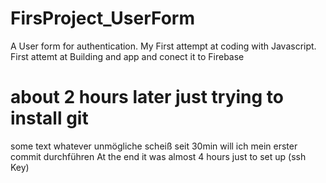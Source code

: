 # FirsProject_UserForm
A User form for authentication. 
My First attempt at coding with Javascript. 
First attemt at Building and app and conect it to Firebase
# about 2 hours later just trying to install git

some text 
whatever 
unmögliche scheiß seit 30min will ich mein erster commit durchführen 
At the end it was almost 4 hours just to set up (ssh Key)




